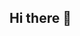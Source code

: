 ## Hi there 👋

<!--
**Srinivasgowda2003/Srinivasgowda2003** is a ✨ _special_ ✨ repository because its `README.md` (this file) appears on your GitHub profile.

Here are some ideas to get you started:

- 🔭 I’m currently working on web designing...
- 🌱 I’m currently learning coding ...
- 👯 I’m looking to collaborate on Google ...
- 🤔 I’m looking for help with my friends...
- 💬 Ask me about whatever you want...
- 📫 How to reach me: srinivasgowdagg2003@gmail.com...
- 😄 Pronouns: i didn't say nothing...
- ⚡ Fun fact: my life...
-->
